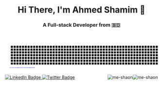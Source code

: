 <h1 align="center">Hi There, I'm Ahmed Shamim 👋</h1>

<h3 align="center">A Full-stack Developer from 🇧🇩 </h3>
<br/>
<div align="center">

![SUJON](gitartwork.svg)

</div>

 <div id="badges">
   <a href="https://www.linkedin.com/in/ahmed-shamim">
      <img src="https://img.shields.io/badge/LinkedIn-%230077B5.svg?style=for-the-badge&logo=linkedin&logoColor=white" alt="LinkedIn Badge"/>
   </a>
   <a href="https://twitter.com/me_shaon">
      <img src="https://img.shields.io/badge/Twitter-%231DA1F2.svg?style=for-the-badge&logo=twitter&logoColor=white" alt="Twitter Badge"/>
   </a>

   <img  align="right" src="https://komarev.com/ghpvc/?username=me-shaon&label=Profile%20views&color=green&style=flat" alt="me-shaon" />
   <a align="right" href="https://github.com/ferasbbm?tab=followers">
      <img  align="right" src="https://img.shields.io/github/followers/me-shaon?username=me-shaon&label=Followers" alt="me-shaon" />
   </a>
</div>

